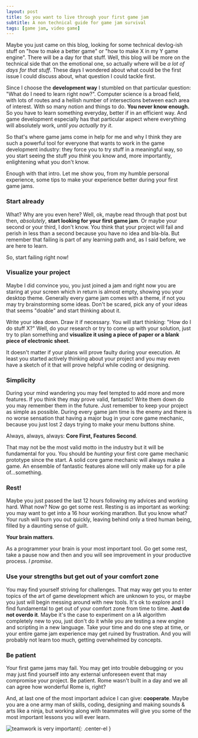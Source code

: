 ```yaml
---
layout: post
title: So you want to live through your first game jam
subtitle: A non technical guide for game jam survival
tags: [game jam, video game]
---
```


Maybe you just came on this blog, looking for some technical devlog-ish stuff on "how to make a better game" or "how to make X in my Y game engine".
There will be a day for that stuff. Well, this blog will be more on the technical side that on the emotional one, so actually where will be _a lot of days for that stuff_.
These days I wondered about what could be the first issue I could discuss about, what question I could tackle first.

Since I choose the **development way** I stumbled on that particular question: "What do I need to learn right now?".
Computer science is a broad field, with lots of routes and a hellish number of intersections between each area of interest.
With so many notion and things to do. **You never know enough.**
So you have to learn something everyday, better if in an efficient way.
And game development especially has that particular aspect where everything will absolutely work, _until you actually try it_.

So that's where game jams come in help for me and why I think they are such a powerful tool for everyone that wants to work in the game development industry: they force you to try stuff in a meaningful way, so you start seeing the stuff _you think_ you know and, more importantly, enlightening what you don't know.

Enough with that intro.
Let me show you, from my humble personal experience, some tips to make your experience better during your first game jams.

### Start already

What? Why are you even here?
Well, ok, maybe read through that post but then, _absolutely_, **start looking for your first game jam**. Or maybe your second or your third, I don't know.
You think that your project will fail and perish in less than a second because you have no idea and bla-bla.
But remember that failing is part of any learning path and, as I said before, we are here to learn.

So, start failing right now!

### Visualize your project

Maybe I did convince you, you just joined a jam and right now you are staring at your screen which in return is almost empty, showing you your desktop theme.
Generally every game jam comes with a theme, if not you may try brainstorming some ideas.
Don't be scared, pick any of your ideas that seems "doable" and start thinking about it.

Write your idea down. Draw it if necessary. You will start thinking: "How do I do stuff X?"
Well, do your research or try to come up with your solution, just try to plan something and **visualize it using a piece of paper or a blank piece of electronic sheet**.

It doesn't matter if your plans will prove faulty during your execution.
At least you started actively thinking about your project and you may even have a sketch of it that will prove helpful while coding or designing.

### Simplicity

During your mind wandering you may feel tempted to add more and more features.
If you think they may prove valid, fantastic! Write them down do you may remember them in the future.
Just remember to keep your project as simple as possible.
During every game jam time is the enemy and there is no worse sensation that having a major bug in your core game mechanic, because you just lost 2 days trying to make
your menu buttons shine.

Always, always, always: **Core First, Features Second**.

That may not be the most valid motto in the industry but it will be fundamental for you.
You should be _hunting_ your first core game mechanic prototype since the start.
A solid core game mechanic will always make a game.
An ensemble of fantastic features alone will only make up for a pile of...something.

### Rest!

Maybe you just passed the last 12 hours following my advices and working hard.
What now? Now go get some rest.
Resting is as important as working: you may want to get into a 16 hour working marathon. But you know what? Your rush will burn you out quickly, leaving behind only a tired human being, filled by a daunting sense of guilt.

**Your brain matters**.

As a programmer your brain is your most important tool.
Go get some rest, take a pause now and then and you will see improvement in your productive process.
_I promise_.

### Use your strengths but get out of your comfort zone
You may find yourself striving for challenges.
That may way get you to enter topics of the art of game development which are unknown to you, or maybe you just will begin messing around with new tools.
It's ok to explore and I find fundamental to get out of your comfort zone from time to time. **Just do not overdo it**.
Maybe it's the case to experiment on a IA algorithm completely new to you, just don't do it while you are testing a new engine and scripting in a new language.
Take your time and do one step at time, or your entire game jam experience may get ruined by frustration. And you will probably not learn too much, getting overwhelmed by concepts.

### Be patient

Your first game jams may fail. You may get into trouble debugging or you may just find yourself into any external unforeseen event that may compromise your project. Be patient.
Rome wasn't built in a day and we all can agree how wonderful Rome is, right?



And, at last one of the most important advice I can give: **cooperate**.
Maybe you are a one army man of skills, coding, designing and making sounds & arts like a ninja, but working along with teammates will give you some of the most important lessons you will ever learn.

![teamwork is very important][teamwork]{: .center-el }

[teamwork]: https://media.tenor.com/images/95d1b80c6b62561a484817561c116f95/tenor.gif
